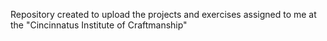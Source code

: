 Repository created to upload the projects and exercises assigned to me at the "Cincinnatus Institute of Craftmanship"
